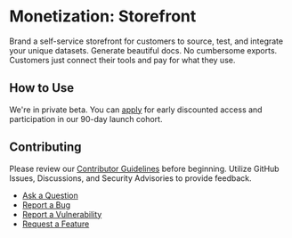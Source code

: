 # Monetization: Storefront
Brand a self-service storefront for customers to source, test, and integrate your unique datasets. Generate beautiful docs. No cumbersome exports. Customers just connect their tools and pay for what they use.

## How to Use
We're in private beta. You can [apply](https://rxsny9wwvhn.typeform.com/to/I65tT0sm?typeform-source=mytiki.com) for early discounted access and participation in our 90-day launch cohort.

## Contributing
Please review our [Contributor Guidelines](https://github.com/mytiki/.github/blob/main/CONTRIBUTING.md) before beginning. Utilize GitHub Issues, Discussions, and Security Advisories to provide feedback.

- [Ask a Question](https://github.com/orgs/mytiki/discussions)
- [Report a Bug](https://github.com/mytiki/roadmap/issues/new?assignees=&labels=bug%2Crequest&projects=&template=bug.yml)
- [Report a Vulnerability](https://github.com/mytiki/platform-mon-storefront/security/advisories/new)
- [Request a Feature](https://github.com/mytiki/roadmap/issues/new?assignees=&labels=feature%2Crequest&projects=&template=feature.yml)


